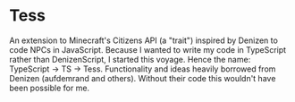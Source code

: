 Tess
====

An extension to Minecraft's Citizens API (a "trait") inspired by Denizen to code NPCs in JavaScript. Because I wanted to write my code in TypeScript rather than DenizenScript, I started this voyage. Hence the name: TypeScript -> TS -> Tess. Functionality and ideas heavily borrowed from Denizen (aufdemrand and others). Without their code this wouldn't have been possible for me.
